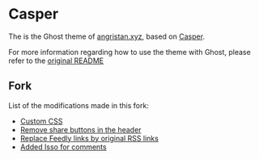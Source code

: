 # Casper

The is the Ghost theme of [angristan.xyz](https://angristan.xyz), based on [Casper](https://github.com/TryGhost/Casper).

For more information regarding how to use the theme with Ghost, please refer to the [original README](https://github.com/TryGhost/Casper)

## Fork

List of the modifications made in this fork:

* [Custom CSS](https://github.com/Angristan/Casper/blob/master/assets/css/screen.css#L1917)
* [Remove share buttons in the header](https://github.com/Angristan/Casper/commit/b4530b973a71bcdfce82c02572525171a5fa9159)
* [Replace Feedly links by original RSS links](https://github.com/Angristan/Casper/commit/c618bc702969c217b6f48277244b6bf04b4e46bd)
* [Added Isso for comments](https://github.com/Angristan/Casper/commit/ec1317a3e6e2b2f6032a2055bd039fa1f3df342c)